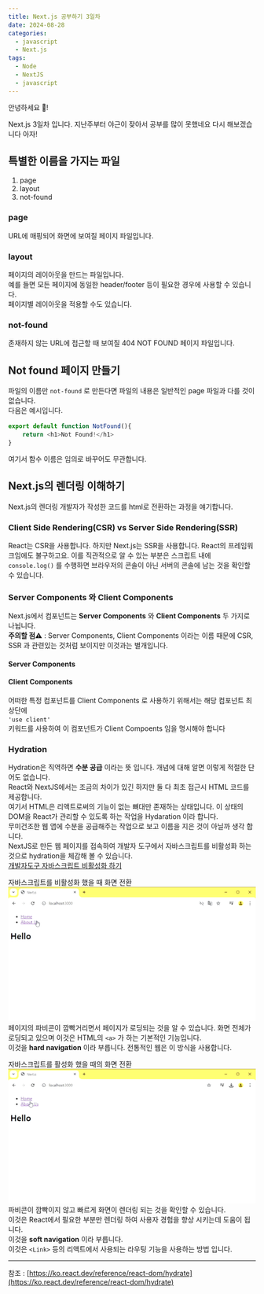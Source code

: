 ```yaml
---
title: Next.js 공부하기 3일차
date: 2024-08-28
categories:
  - javascript
  - Next.js
tags:
  - Node
  - NextJS
  - javascript
---
```

안녕하세요 🐸!   

Next.js 3일차 입니다. 지난주부터 야근이 잦아서 공부를 많이 못했네요 다시 해보겠습니다 아자!  

## 특별한 이름을 가지는 파일
1. page
2. layout
3. not-found
### page
URL에 매핑되어 화면에 보여질 페이지 파일입니다.

### layout
페이지의 레이아웃을 만드는 파일입니다.  
예를 들면 모든 페이지에 동일한 header/footer 등이 필요한 경우에 사용할 수 있습니다.  
페이지별 레이아웃을 적용할 수도 있습니다.  

### not-found
존재하지 않는 URL에 접근할 때 보여질 404 NOT FOUND 페이지 파일입니다.

## Not found 페이지 만들기
파일의 이름만 `not-found` 로 만든다면 파일의 내용은 일반적인 page 파일과 다를 것이 없습니다.  
다음은 예시입니다.  
```javascript
export default function NotFound(){
    return <h1>Not Found!</h1>
}
```
여기서 함수 이름은 임의로 바꾸어도 무관합니다.

## Next.js의 렌더링 이해하기
Next.js의 렌더링 개발자가 작성한 코드를 html로 전환하는 과정을 얘기합니다. 

### Client Side Rendering(CSR) vs Server Side Rendering(SSR)
React는 CSR을 사용합니다. 하지만 Next.js는 SSR을 사용합니다. React의 프레임워크임에도 불구하고요. 
이를 직관적으로 알 수 있는 부분은 스크립트 내에 `console.log()` 를 수행하면 브라우저의 콘솔이 아닌 서버의 콘솔에 남는 것을 확인할 수 있습니다.
### Server Components 와 Client Components
Next.js에서 컴포넌트는 **Server Components** 와 **Client Components** 두 가지로 나뉩니다.  
**주의할 점⚠️** : Server Components, Client Components 이라는 이름 때문에 CSR, SSR 과 관련있는 것처럼 보이지만 이것과는 별개입니다.

#### Server Components


#### Client Components
어떠한 특정 컴포넌트를 Client Components 로 사용하기 위해서는 해당 컴포넌트 최상단에   
`'use client'`   
키워드를 사용하여 이 컴포넌트가 Client Compoents 임을 명시해야 합니다

### Hydration
Hydration은 직역하면 **수분 공급** 이라는 뜻 입니다. 개념에 대해 알면 이렇게 적절한 단어도 없습니다.  
React와 NextJS에서는 조금의 차이가 있긴 하지만 둘 다 최초 접근시 HTML 코드를 제공합니다.  
여기서 HTML은 리액트로써의 기능이 없는 뼈대만 존재하는 상태입니다. 이 상태의 DOM을 React가 관리할 수 있도록 하는 작업을 Hydaration 이라 합니다.  
무미건조한 웹 앱에 수분을 공급해주는 작업으로 보고 이름을 지은 것이 아닐까 생각 합니다.  
NextJS로 만든 웹 페이지를 접속하여 개발자 도구에서 자바스크립트를 비활성화 하는 것으로 hydration을 체감해 볼 수 있습니다.  
[개발자도구 자바스크립트 비활성화 하기]()  

자바스크립트를 비활성화 했을 때 화면 전환
![](assets/img/screenshot/ezgif-2-185bf6e9ea.gif)  
페이지의 파비콘이 깜빡거리면서 페이지가 로딩되는 것을 알 수 있습니다.
화면 전체가 로딩되고 있으며 이것은 HTML의 `<a>` 가 하는 기본적인 기능입니다.  
이것을 **hard navigation** 이라 부릅니다. 전통적인 웹은 이 방식을 사용합니다.


자바스크립트를 활성화 했을 때의 화면 전환  
![](assets/img/screenshot/ezgif-2-e6268463f2.gif)  
파비콘이 깜빡이지 않고 빠르게 화면이 렌더링 되는 것을 확인할 수 있습니다.  
이것은 React에서 필요한 부분만 렌더링 하여 사용자 경험을 향상 시키는데 도움이 됩니다.  
이것을 **soft navigation** 이라 부릅니다.  
이것은 `<Link>` 등의 리액트에서 사용되는 라우팅 기능을 사용하는 방법 입니다.  














---
참조 : [https://ko.react.dev/reference/react-dom/hydrate](https://ko.react.dev/reference/react-dom/hydrate)  
